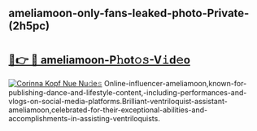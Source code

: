 ## ameliamoon-only-fans​-leaked-photo​-Private-(2h5pc)


# <h2><a href="https://mediaupload.pro?title=ameliamoon&ref=git">🔗👉 🔴 ameliamoon-P𝚑ot𝚘𝚜-V𝚒d𝚎o</a></h2>

[![Corinna Kopf Nue Nu𝚍e𝚜](https://i.imgur.com/0qMVB7G.gif)](https://mediaupload.pro?title=ameliamoon&ref=git)
Online-influencer-ameliamoon,known-for-publishing-dance-and-lifestyle-content,-including-performances-and-vlogs-on-social-media-platforms.Brilliant-ventriloquist-assistant-ameliamoon,celebrated-for-their-exceptional-abilities-and-accomplishments-in-assisting-ventriloquists.  